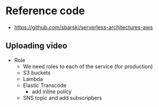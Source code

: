 # Reference code

- https://github.com/sbarski/serverless-architectures-aws

## Uploading video

- Role
  - We need roles to each of the service (for production)
  - S3 buckets
  - Lambda
  - Elastic Transcode
    - add inline policy
  - SNS topic and add subscripbers
